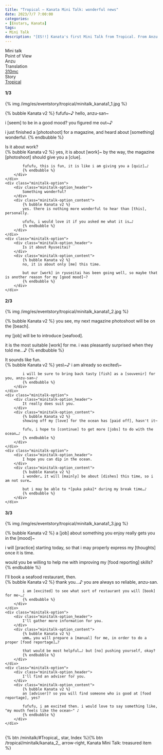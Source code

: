 ```yaml
---
title: "Tropical – Kanata Mini Talk: wonderful news"
date: 2023/7/7 7:00:00
categories:
- [Enstars, Kanata]
tags:
- Mini Talk
description: "[ES!!] Kanata's first Mini Talk from Tropical. From Anzu's POV."
---
```

<div class="three-wrapper" style="--storyColor:#965e7d;--storyColor-rgb:150,94,125;--storyColor-h:326.8;--storyColor-s: 23%;--storyColor-l:47.8%;">
    <div class="info-area">
        <div class="info">
            <div class="info-item characters">
                <div class="label">
                    Mini talk
                </div>
                <div class="value">
								<a href="/categories/Enstars/Kanata" character="Kanata"></a>
                </div>
            </div>
            <div class="info-item one">
                <div class="label">
                    Point of View
                </div>
                <div class="value">
                    Anzu
                </div>
            </div>
            <div class="info-item two">
                <div class="label">
                    Translation
                </div>
                <div class="value">
                    <a href="/about">310mc</a>
                </div>
            </div>
            <div class="info-item three">
                <div class="label">
                   Story
                </div>
                <div class="value">
                    <a href="/tropical">Tropical</a>
                </div>
            </div>
        </div>
    </div>
</div>

<!-- more -->

#### <div mt="rare"></div> 1/3

{% img /img/es/eventstory/tropical/minitalk_kanata1_1.jpg %}

{% bubble Kanata v2 %}
fufufu\~♪ hello, anzu-san\~

i [seem] to be in a good mood? you figured me out~♪

i just finished a [photoshoot] for a magazine, and heard about [something] wonderful.
{% endbubble %}

<div class="minitalk" character="Anzu">
    <div class="minitalk-option">
        <div class="minitalk-option_header">
            Is it about work?
        </div>
        <div class="minitalk-option_content">
            {% bubble Kanata v2 %}
            yes, it is about [work]~ by the way, the magazine [photoshoot] should give you a [clue].

            fufufu, this is fun, it is like i am giving you a [quiz]…♪
			{% endbubble %}
        </div>
    </div>
    <div class="minitalk-option">
        <div class="minitalk-option_header">
            Something wonderful?
        </div>
        <div class="minitalk-option_content">
            {% bubble Kanata v2 %}
            yes. there is nothing more wonderful to hear than [this], personally.

            ufufu, i would love it if you asked me what it is…♪
			{% endbubble %}
        </div>
    </div>
    <div class="minitalk-option">
        <div class="minitalk-option_header">
            Is it about Ryuseitai?
        </div>
        <div class="minitalk-option_content">
            {% bubble Kanata v2 %}
            no, it is about only [me] this time.

            but our [work] in ryuseitai has been going well, so maybe that is another reason for my [good mood]~?
			{% endbubble %}
        </div>
    </div>
</div>

#### <div mt="rare"></div> 2/3

{% img /img/es/eventstory/tropical/minitalk_kanata1_2.jpg %}

{% bubble Kanata v2 %}
you see, my next magazine photoshoot will be on the [beach].

my [job] will be to introduce [seafood].

it is the most suitable [work] for me. i was pleasantly surprised when they told me…♪
{% endbubble %}

<div class="minitalk" character="Anzu">
    <div class="minitalk-option">
        <div class="minitalk-option_header">
            It sounds like fun.
        </div>
        <div class="minitalk-option_content">
            {% bubble Kanata v2 %}
            yes\~♪ i am already so excited\~

            i will be sure to bring back tasty [fish] as a [souvenir] for you, anzu-san~♪
			{% endbubble %}
        </div>
    </div>
    <div class="minitalk-option">
        <div class="minitalk-option_header">
            It really does suit you.
        </div>
        <div class="minitalk-option_content">
            {% bubble Kanata v2 %}
            showing off my [love] for the ocean has [paid off], hasn't it~

            fufu, i hope to [continue] to get more [jobs] to do with the ocean…♪
			{% endbubble %}
        </div>
    </div>
    <div class="minitalk-option">
        <div class="minitalk-option_header">
            I hope you can dip in the ocean.
        </div>
        <div class="minitalk-option_content">
            {% bubble Kanata v2 %}
            i wonder… it will [mainly] be about [dishes] this time, so i am not sure…

            but i may be able to *[puka puka]* during my break time…♪
			{% endbubble %}
        </div>
    </div>
</div>

#### <div mt="rare"></div> 3/3

{% img /img/es/eventstory/tropical/minitalk_kanata1_3.jpg %}

{% bubble Kanata v2 %}
a [job] about something you enjoy really gets you in the [mood]~

i will [practice] starting today, so that i may properly express my [thoughts] once it is time.

would you be willing to help me with improving my [food reporting] skills?
{% endbubble %}

<div class="minitalk" character="Anzu">
    <div class="minitalk-option">
        <div class="minitalk-option_header">
          I'll book a seafood restaurant, then.
        </div>
        <div class="minitalk-option_content">
            {% bubble Kanata v2 %}
            thank you…♪ you are always so reliable, anzu-san.

            i am [excited] to see what sort of restaurant you will [book] for me~…♪
			{% endbubble %}
        </div>
    </div>
    <div class="minitalk-option">
        <div class="minitalk-option_header">
            I'll gather more information for you.
        </div>
        <div class="minitalk-option_content">
            {% bubble Kanata v2 %}
            umm… you will prepare a [manual] for me, in order to do a proper [food reportage]…?

            that would be most helpful…♪ but [no] pushing yourself, okay?
			{% endbubble %}
        </div>
    </div>
    <div class="minitalk-option">
        <div class="minitalk-option_header">
            I'll find an adviser for you.
        </div>
        <div class="minitalk-option_content">
            {% bubble Kanata v2 %}
            an [adviser]? so you will find someone who is good at [food reportage], yes?

            fufufu, i am excited then. i would love to say something like, "my mouth feels like the ocean~" ♪
			{% endbubble %}
        </div>
    </div>
</div>
<br>
<div toc>{% btn /minitalk/#Tropical,, star, Index %}{% btn /tropical/minitalk/kanata_2,, arrow-right, Kanata Mini Talk: treasured item %}</div>
